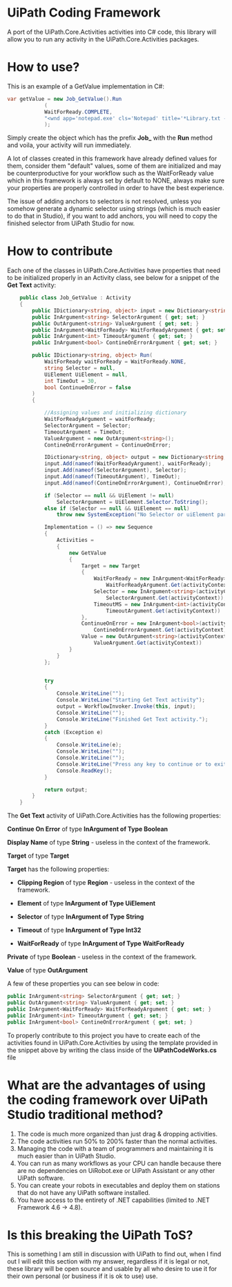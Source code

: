 # UiPath Coding Framework

A port of the UiPath.Core.Activities activities into C# code, this library will allow you to run any activity in the UiPath.Core.Activities packages.

# How to use?

This is an example of a GetValue implementation in C#:

```C#
var getValue = new Job_GetValue().Run
            (
            WaitForReady.COMPLETE,
            "<wnd app='notepad.exe' cls='Notepad' title='*Library.txt - Notepad' /><wnd aaname='Horizontal' cls='Edit' /><ctrl name='Text Editor' role='editable text'/>"
            );
```

Simply create the object which has the prefix **Job_<your activity name>** with the **Run** method and voila, your activity will run immediately.

A lot of classes created in this framework have already defined values for them, consider them "default" values, some of them are initialized and may be counterproductive for your workflow such as the WaitForReady value which in this framework is always set by default to NONE, always make sure your properties are properly controlled in order to have the best experience.
            
The issue of adding anchors to selectors is not resolved, unless you somehow generate a dynamic selector using strings (which is much easier to do that in Studio), if you want to add anchors, you will need to copy the finished selector from UiPath Studio for now.

# How to contribute

Each one of the classes in UiPath.Core.Activities have properties that need to be initialized properly in an Activity class, see below for a snippet of the **Get Text** activity:

```C#
    public class Job_GetValue : Activity
    {
        public IDictionary<string, object> input = new Dictionary<string, object>();
        public InArgument<string> SelectorArgument { get; set; }
        public OutArgument<string> ValueArgument { get; set; }
        public InArgument<WaitForReady> WaitForReadyArgument { get; set; }
        public InArgument<int> TimeoutArgument { get; set; }
        public InArgument<bool> ContineOnErrorArgument { get; set; }

        public IDictionary<string, object> Run(
            WaitForReady waitForReady = WaitForReady.NONE,
            string Selector = null,
            UiElement UiElement = null,
            int TimeOut = 30,
            bool ContinueOnError = false
        )
        {

            //Assigning values and initializing dictionary
            WaitForReadyArgument = waitForReady;
            SelectorArgument = Selector;
            TimeoutArgument = TimeOut;
            ValueArgument = new OutArgument<string>();
            ContineOnErrorArgument = ContinueOnError;

            IDictionary<string, object> output = new Dictionary<string, object>();
            input.Add(nameof(WaitForReadyArgument), waitForReady);
            input.Add(nameof(SelectorArgument), Selector);
            input.Add(nameof(TimeoutArgument), TimeOut);
            input.Add(nameof(ContineOnErrorArgument), ContinueOnError);

            if (Selector == null && UiElement != null)
                SelectorArgument = UiElement.Selector.ToString();
            else if (Selector == null && UiElement == null)
                throw new SystemException("No Selector or uiElement parameter provided.");

            Implementation = () => new Sequence
            {
                Activities =
                {
                    new GetValue
                    {
                        Target = new Target
                        {
                            WaitForReady = new InArgument<WaitForReady>(activityContext =>
                                WaitForReadyArgument.Get(activityContext)),
                            Selector = new InArgument<string>(activityContext =>
                                SelectorArgument.Get(activityContext)),
                            TimeoutMS = new InArgument<int>(activityContext =>
                                TimeoutArgument.Get(activityContext))
                        },
                        ContinueOnError = new InArgument<bool>(activityContext =>
                            ContineOnErrorArgument.Get(activityContext)),
                        Value = new OutArgument<string>(activityContext =>
                            ValueArgument.Get(activityContext))
                    }
                }
            };


            try
            {
                Console.WriteLine("");
                Console.WriteLine("Starting Get Text activity");
                output = WorkflowInvoker.Invoke(this, input);
                Console.WriteLine("");
                Console.WriteLine("Finished Get Text activity.");
            }
            catch (Exception e)
            {
                Console.WriteLine(e);
                Console.WriteLine("");
                Console.WriteLine("");
                Console.WriteLine("Press any key to continue or to exit...");
                Console.ReadKey();
            }

            return output;
        }
    }
```

The **Get Text** activity of UiPath.Core.Activities has the following properties:

**Continue On Error** of type **InArgument of Type Boolean**

**Display Name** of type **String** - useless in the context of the framework.

**Target** of type **Target**

**Target** has the following properties:

- **Clipping Region** of type **Region** - useless in the context of the framework.
  
- **Element** of type **InArgument of Type UiElement**
  
- **Selector** of type **InArgument of Type String**
  
- **Timeout** of type **InArgument of Type Int32**
  
- **WaitForReady** of type **InArgument of Type WaitForReady**
  

**Private** of type **Boolean** - useless in the context of the framework.

**Value** of type **OutArgument**

A few of these properties you can see below in code:

```C#
public InArgument<string> SelectorArgument { get; set; }
public OutArgument<string> ValueArgument { get; set; }
public InArgument<WaitForReady> WaitForReadyArgument { get; set; }
public InArgument<int> TimeoutArgument { get; set; }
public InArgument<bool> ContineOnErrorArgument { get; set; }
```
        
To properly contribute to this project you have to create each of the activities found in UiPath.Core.Activities by using the template provided in the snippet above by writing the class inside of the **UiPathCodeWorks.cs** file

# What are the advantages of using the coding framework over UiPath Studio traditional method?

1. The code is much more organized than just drag & dropping activities.
2. The code activities run 50% to 200% faster than the normal activities.
3. Managing the code with a team of programmers and maintaining it is much easier than in UiPath Studio.
4. You can run as many workflows as your CPU can handle because there are no dependencies on UiRobot.exe or UiPath Assistant or any other UiPath software.
5. You can create your robots in executables and deploy them on stations that do not have any UiPath software installed.
6. You have access to the entirety of .NET capabilities (limited to .NET Framework 4.6 -> 4.8).

# Is this breaking the UiPath ToS?

This is something I am still in discussion with UiPath to find out, when I find out I will edit this section with my answer, regardless if it is legal or not, these library will be open source and usable by all who desire to use it for their own personal (or business if it is ok to use) use.
